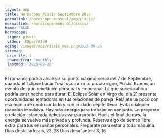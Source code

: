 ```yaml
---
layout: amp
title: Horoscopo Piscis Septiembre 2025 
permalink: /horoscopo-mensual/amp/piscis/
normallink: /horoscopo-mensual/piscis/
home: FALSE
horoscopo:
 signo: piscis
 video: -DQpmrrAIeU
ogimg: /images/mes/Piscis_mes.png#2025-08-26
sitemap:
 priority: 1
 changefreq: 'monthly'
 lastmod: '2025-08-26'
---
```



El romance podría alcanzar su punto máximo cerca del 7 de Septiembre, cuando el Eclipse Lunar Total ocurra en tu propio signo, Piscis. Este es un evento de gran revelación personal y emocional. Lo que suceda ahora podría estar hecho para durar. El Eclipse Solar en Virgo del día 21 presenta oportunidades tentadoras en tus relaciones de pareja. Relájate un poco con esa manía de controlar todo y con cuidado déjate llevar. Evita cualquier reacción impulsiva. Hay más energía para trabajar en conjunto. Un proyecto o relación estancada debería avanzar pronto. Hacia el final de mes, la energía se vuelve más privada y profunda. Reserva algo de tiempo libre extra para tus ensueños personales. Prepárate para estar a toda máquina.
Días destacados: 5, 23, 28
Días desafiantes: 3, 16